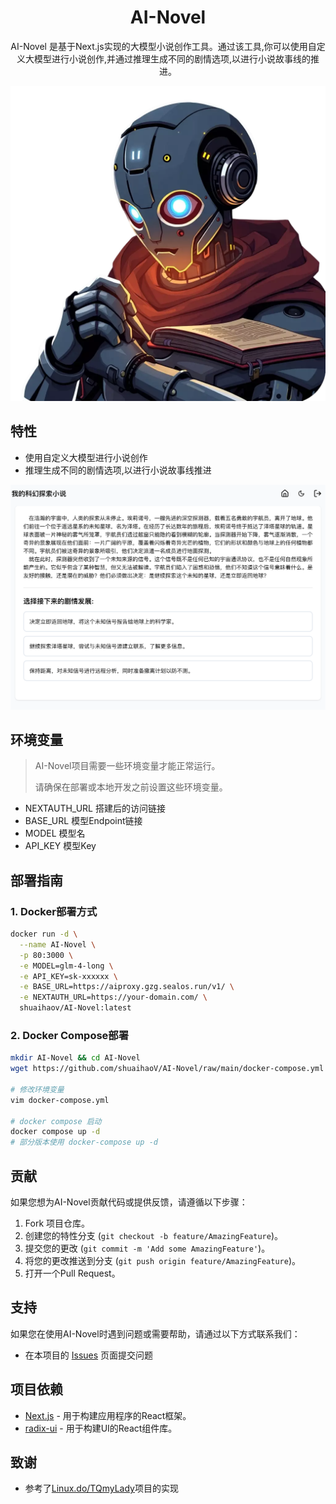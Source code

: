 <div align="center">
<h1 align="center">AI-Novel</h1>

AI-Novel 是基于Next.js实现的大模型小说创作工具。通过该工具,你可以使用自定义大模型进行小说创作,并通过推理生成不同的剧情选项,以进行小说故事线的推进。

![logo](./public/favicon.webp)

</div>

## 特性
- 使用自定义大模型进行小说创作
- 推理生成不同的剧情选项,以进行小说故事线推进

![novel-page](./images/novel-page.png)


## 环境变量
>  AI-Novel项目需要一些环境变量才能正常运行。
>
> 请确保在部署或本地开发之前设置这些环境变量。
- NEXTAUTH_URL 搭建后的访问链接
- BASE_URL 模型Endpoint链接
- MODEL 模型名
- API_KEY 模型Key

## 部署指南

### 1. Docker部署方式
```bash
docker run -d \
  --name AI-Novel \
  -p 80:3000 \
  -e MODEL=glm-4-long \
  -e API_KEY=sk-xxxxxx \
  -e BASE_URL=https://aiproxy.gzg.sealos.run/v1/ \
  -e NEXTAUTH_URL=https://your-domain.com/ \
  shuaihaov/AI-Novel:latest
```

### 2. Docker Compose部署

```bash
mkdir AI-Novel && cd AI-Novel
wget https://github.com/shuaihaoV/AI-Novel/raw/main/docker-compose.yml

# 修改环境变量
vim docker-compose.yml

# docker compose 启动
docker compose up -d
# 部分版本使用 docker-compose up -d 
```

## 贡献

如果您想为AI-Novel贡献代码或提供反馈，请遵循以下步骤：

1. Fork 项目仓库。
2. 创建您的特性分支 (`git checkout -b feature/AmazingFeature`)。
3. 提交您的更改 (`git commit -m 'Add some AmazingFeature'`)。
4. 将您的更改推送到分支 (`git push origin feature/AmazingFeature`)。
5. 打开一个Pull Request。

## 支持

如果您在使用AI-Novel时遇到问题或需要帮助，请通过以下方式联系我们：

- 在本项目的 [Issues](https://github.com/shuaihaoV/AI-Novel/issues) 页面提交问题

## 项目依赖

- [Next.js](https://nextjs.org/) - 用于构建应用程序的React框架。
- [radix-ui](https://radix-ui.com/) - 用于构建UI的React组件库。

## 致谢

- 参考了[Linux.do/TQmyLady](https://linux.do/t/topic/601900/40)项目的实现